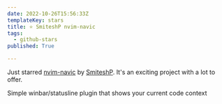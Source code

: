 ```yaml
---
date: 2022-10-26T15:56:33Z
templateKey: stars
title: ⭐ SmiteshP nvim-navic
tags:
  - github-stars
published: True

---
```


Just starred [nvim-navic](https://github.com/SmiteshP/nvim-navic) by [SmiteshP](https://github.com/SmiteshP). It's an exciting project with a lot to offer.

Simple winbar/statusline plugin that shows your current code context
